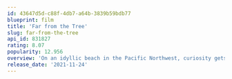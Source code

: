 ```yaml
---
id: 43647d5d-c88f-4db7-a64b-3839b59bdb77
blueprint: film
title: 'Far from the Tree'
slug: far-from-the-tree
api_id: 831827
rating: 8.07
popularity: 12.956
overview: 'On an idyllic beach in the Pacific Northwest, curiosity gets the better of a young raccoon whose frustrated parent attempts to keep them both safe.'
release_date: '2021-11-24'
---
```

